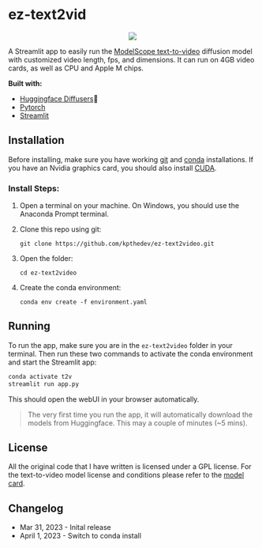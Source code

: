 # ez-text2vid

<p align="center">
  <img src="https://user-images.githubusercontent.com/115115916/229304939-077368d0-58a2-499e-a2c8-010e1bb5f4e7.png" />
</p>

A Streamlit app to easily run the [ModelScope text-to-video](https://huggingface.co/damo-vilab/modelscope-damo-text-to-video-synthesis) diffusion model with customized video length, fps, and dimensions. It can run on 4GB video cards, as well as CPU and Apple M chips.

**Built with:**
* [Huggingface Diffusers](https://github.com/huggingface/diffusers)🧨
* [Pytorch](https://github.com/pytorch/pytorch)
* [Streamlit](https://github.com/streamlit/streamlit)

## Installation 
Before installing, make sure you have working [git](https://git-scm.com/downloads) and [conda](https://conda.io/projects/conda/en/latest/user-guide/install/index.html) installations. If you have an Nvidia graphics card, you should also install [CUDA](https://developer.nvidia.com/cuda-downloads).

### Install Steps:
1. Open a terminal on your machine. On Windows, you should use the Anaconda Prompt terminal.

2. Clone this repo using git:

    ```terminal
    git clone https://github.com/kpthedev/ez-text2video.git
    ```

3. Open the folder:

    ```terminal
    cd ez-text2video
    ```

4. Create the conda environment:

    ```terminal
    conda env create -f environment.yaml
    ```

## Running
To run the app, make sure you are in the `ez-text2video` folder in your terminal. Then run these two commands to activate the conda environment and start the Streamlit app:

```bash
conda activate t2v
streamlit run app.py
```
This should open the webUI in your browser automatically.

> The very first time you run the app, it will automatically download the models from Huggingface. This may a couple of minutes (~5 mins).


## License
All the original code that I have written is licensed under a GPL license. For the text-to-video model license and conditions please refer to the [model card](https://huggingface.co/damo-vilab/modelscope-damo-text-to-video-synthesis).


## Changelog
* Mar 31, 2023 - Inital release
* April 1, 2023 - Switch to conda install
